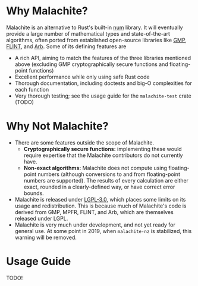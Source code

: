 # Why Malachite?

Malachite is an alternative to Rust's built-in
[num](https://github.com/rust-num/num) library. It will
eventually provide a large number of mathematical types
and state-of-the-art algorithms, often ported from
established open-source libraries like
[GMP](https://gmplib.org/),
[FLINT](http://www.flintlib.org/), and
[Arb](http://arblib.org/). Some of its defining features
are
* A rich API, aiming to match the features of the three
  libraries mentioned above (excluding GMP
  cryptographically secure functions and floating-point
  functions)
* Excellent performance while only using safe Rust code
* Thorough documentation, including doctests and big-O
  complexities for each function
* Very thorough testing; see the usage guide for the
  `malachite-test` crate (TODO)

# Why Not Malachite?

* There are some features outside the scope of Malachite.
  * **Cryptographically secure functions:** implementing
    these would require expertise that the Malachite
    contributors do not currently have.
  * **Non-exact algorithms:** Malachite does not compute
    using floating-point numbers (although conversions
    to and from floating-point numbers are supported).
    The results of every calculation are either exact,
    rounded in a clearly-defined way, or have correct
    error bounds.
* Malachite is released under
  [LGPL-3.0](https://www.gnu.org/licenses/lgpl-3.0.en.html),
  which places some limits on its usage and
  redistribution. This is because much of Malachite's
  code is derived from GMP, MPFR, FLINT, and Arb, which are
  themselves released under LGPL.
* Malachite is very much under development, and not yet
  ready for general use. At some point in 2019, when
  `malachite-nz` is stabilized, this warning will be
  removed. 

# Usage Guide
TODO!
